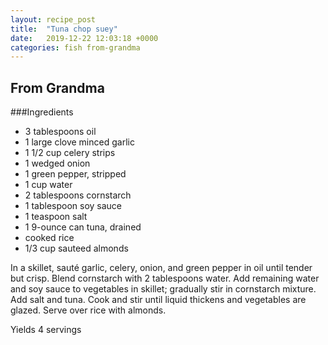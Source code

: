 ```yaml
---
layout: recipe_post
title:  "Tuna chop suey"
date:   2019-12-22 12:03:18 +0000
categories: fish from-grandma
---
```


## From Grandma
###Ingredients
* 3 tablespoons oil
* 1 large clove minced garlic
* 1 1/2 cup celery strips
* 1 wedged onion
* 1 green pepper, stripped
* 1 cup water
* 2 tablespoons cornstarch
* 1 tablespoon soy sauce
* 1 teaspoon salt
* 1 9-ounce can tuna, drained
* cooked rice
* 1/3 cup sauteed almonds


In a skillet, sauté garlic, celery, onion, and green pepper in oil until tender but crisp. Blend cornstarch with 2 tablespoons water. Add remaining water and soy sauce to vegetables in skillet; gradually stir in cornstarch mixture. Add salt and tuna. Cook and stir until liquid thickens and vegetables are glazed. Serve over rice with almonds.

Yields 4 servings
